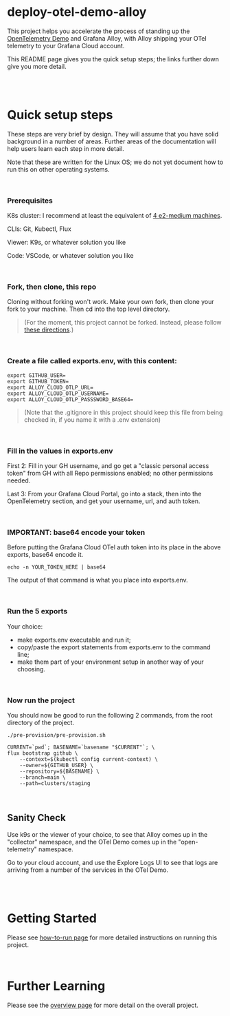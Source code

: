# deploy-otel-demo-alloy
This project helps you accelerate the process of standing up the [OpenTelemetry Demo](https://opentelemetry.io/docs/demo/architecture/) and Grafana Alloy, with Alloy shipping your OTel telemetry to your Grafana Cloud account.

This README page gives you the quick setup steps; the links further down give you more detail.

<br>
<br>

# Quick setup steps

These steps are very brief by design. They will assume that you have solid background in a number of areas. Further areas of the documentation will help users learn each step in more detail.

Note that these are written for the Linux OS; we do not yet document how to run this on other operating systems.

<br>

### Prerequisites
K8s cluster:   I recommend at least the equivalent of [4 e2-medium machines](https://cloud.google.com/compute/docs/general-purpose-machines#e2-shared-core). 

CLIs:          Git, Kubectl, Flux

Viewer:        K9s, or whatever solution you like

Code:          VSCode, or whatever solution you like

<br>

### Fork, then clone, this repo
Cloning without forking won't work. Make your own fork, then clone your fork to your machine. Then cd into the top level directory.

> (For the moment, this project cannot be forked. Instead, please follow [these directions](zzz_documentation/duplicate-repo.md).)



<br>

### Create a file called exports.env, with this content:
```
export GITHUB_USER=
export GITHUB_TOKEN=
export ALLOY_CLOUD_OTLP_URL=
export ALLOY_CLOUD_OTLP_USERNAME=
export ALLOY_CLOUD_OTLP_PASSSWORD_BASE64=
```
> (Note that the .gitignore in this project should keep this file from being checked in, if you name it with a .env extension)

<br>

### Fill in the values in exports.env
First 2: Fill in your GH username, and go get a "classic personal access token" from GH with all Repo permissions enabled; no other permissions needed.

Last 3:  From your Grafana Cloud Portal, go into a stack, then into the OpenTelemetry section, and get your username, url, and auth token.

<br>

### IMPORTANT: base64 encode your token
Before putting the Grafana Cloud OTel auth token into its place in the above exports, base64 encode it.
```
echo -n YOUR_TOKEN_HERE | base64
```
The output of that command is what you place into exports.env.


<br>

### Run the 5 exports
Your choice:
- make exports.env executable and run it;
- copy/paste the export statements from exports.env to the command line;
- make them part of your environment setup in another way of your choosing.

<br>

### Now run the project
You should now be good to run the following 2 commands, from the root directory of the project.

```
./pre-provision/pre-provision.sh
```

```
CURRENT=`pwd`; BASENAME=`basename "$CURRENT"`; \
flux bootstrap github \
    --context=$(kubectl config current-context) \
    --owner=${GITHUB_USER} \
    --repository=${BASENAME} \
    --branch=main \
    --path=clusters/staging
```

<br>

## Sanity Check
Use k9s or the viewer of your choice, to see that Alloy comes up in the "collector" namespace, and the OTel Demo comes up in the "open-telemetry" namespace.

Go to your cloud account, and use the Explore Logs UI to see that logs are arriving from a number of the services in the OTel Demo.




<br>
<br>

# Getting Started

Please see [how-to-run page](./zzz_documentation/how-to-run.md) for more detailed instructions on running this project.

<br>

# Further Learning

Please see the [overview page](./zzz_documentation/overview.md) for more detail on the overall project.
